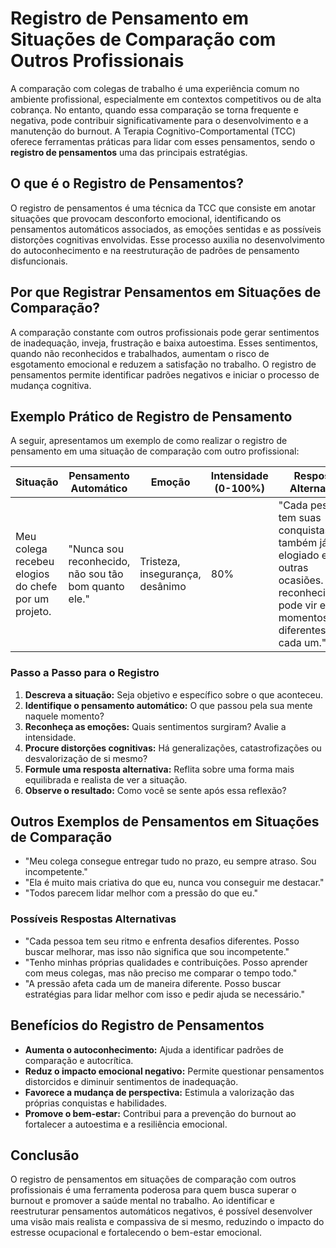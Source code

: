 # Registro de Pensamento em Situações de Comparação com Outros Profissionais

A comparação com colegas de trabalho é uma experiência comum no ambiente profissional, especialmente em contextos competitivos ou de alta cobrança. No entanto, quando essa comparação se torna frequente e negativa, pode contribuir significativamente para o desenvolvimento e a manutenção do burnout. A Terapia Cognitivo-Comportamental (TCC) oferece ferramentas práticas para lidar com esses pensamentos, sendo o **registro de pensamentos** uma das principais estratégias.

## O que é o Registro de Pensamentos?

O registro de pensamentos é uma técnica da TCC que consiste em anotar situações que provocam desconforto emocional, identificando os pensamentos automáticos associados, as emoções sentidas e as possíveis distorções cognitivas envolvidas. Esse processo auxilia no desenvolvimento do autoconhecimento e na reestruturação de padrões de pensamento disfuncionais.

## Por que Registrar Pensamentos em Situações de Comparação?

A comparação constante com outros profissionais pode gerar sentimentos de inadequação, inveja, frustração e baixa autoestima. Esses sentimentos, quando não reconhecidos e trabalhados, aumentam o risco de esgotamento emocional e reduzem a satisfação no trabalho. O registro de pensamentos permite identificar padrões negativos e iniciar o processo de mudança cognitiva.

## Exemplo Prático de Registro de Pensamento

A seguir, apresentamos um exemplo de como realizar o registro de pensamento em uma situação de comparação com outro profissional:

| Situação | Pensamento Automático | Emoção | Intensidade (0-100%) | Resposta Alternativa | Resultado/Reflexão |
|----------|----------------------|--------|----------------------|---------------------|--------------------|
| Meu colega recebeu elogios do chefe por um projeto. | "Nunca sou reconhecido, não sou tão bom quanto ele." | Tristeza, insegurança, desânimo | 80% | "Cada pessoa tem suas conquistas. Eu também já fui elogiado em outras ocasiões. O reconhecimento pode vir em momentos diferentes para cada um." | Senti-me um pouco melhor e percebi que estava desvalorizando minhas próprias conquistas. |

### Passo a Passo para o Registro

1. **Descreva a situação:** Seja objetivo e específico sobre o que aconteceu.
2. **Identifique o pensamento automático:** O que passou pela sua mente naquele momento?
3. **Reconheça as emoções:** Quais sentimentos surgiram? Avalie a intensidade.
4. **Procure distorções cognitivas:** Há generalizações, catastrofizações ou desvalorização de si mesmo?
5. **Formule uma resposta alternativa:** Reflita sobre uma forma mais equilibrada e realista de ver a situação.
6. **Observe o resultado:** Como você se sente após essa reflexão?

## Outros Exemplos de Pensamentos em Situações de Comparação

- "Meu colega consegue entregar tudo no prazo, eu sempre atraso. Sou incompetente."
- "Ela é muito mais criativa do que eu, nunca vou conseguir me destacar."
- "Todos parecem lidar melhor com a pressão do que eu."

### Possíveis Respostas Alternativas

- "Cada pessoa tem seu ritmo e enfrenta desafios diferentes. Posso buscar melhorar, mas isso não significa que sou incompetente."
- "Tenho minhas próprias qualidades e contribuições. Posso aprender com meus colegas, mas não preciso me comparar o tempo todo."
- "A pressão afeta cada um de maneira diferente. Posso buscar estratégias para lidar melhor com isso e pedir ajuda se necessário."

## Benefícios do Registro de Pensamentos

- **Aumenta o autoconhecimento:** Ajuda a identificar padrões de comparação e autocrítica.
- **Reduz o impacto emocional negativo:** Permite questionar pensamentos distorcidos e diminuir sentimentos de inadequação.
- **Favorece a mudança de perspectiva:** Estimula a valorização das próprias conquistas e habilidades.
- **Promove o bem-estar:** Contribui para a prevenção do burnout ao fortalecer a autoestima e a resiliência emocional.

## Conclusão

O registro de pensamentos em situações de comparação com outros profissionais é uma ferramenta poderosa para quem busca superar o burnout e promover a saúde mental no trabalho. Ao identificar e reestruturar pensamentos automáticos negativos, é possível desenvolver uma visão mais realista e compassiva de si mesmo, reduzindo o impacto do estresse ocupacional e fortalecendo o bem-estar emocional.